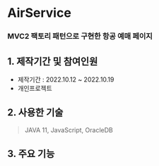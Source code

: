 # AirService

### MVC2 팩토리 패턴으로 구현한 항공 예매 페이지

## 1. 제작기간 및 참여인원
- 제작기간 : 2022.10.12 ~ 2022.10.19
- 개인프로젝트

## 2. 사용한 기술
>JAVA 11, JavaScript, OracleDB

## 3. 주요 기능
